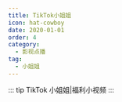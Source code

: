 ```yaml
---
title: TikTok小姐姐
icon: hat-cowboy
date: 2020-01-01
order: 4
category:
  - 影视点播
tag:
  - 小姐姐
---
```


<ArtPlayer :src :config="mpConfig(state.PlayList)" />

::: tip TikTok 小姐姐|福利小视频
:::

<script setup>
  import { mpConfig } from 'cps/artConst'
  import { vod } from 'db'
  import { useStorage } from '@vueuse/core'
  import { onMounted, nextTick, onDeactivated } from "vue";

  const vodId = "tiktok"

  const state = useStorage(
    vodId,
    {
      PlayList: []
    }
  )

  const src = state.value.PlayList[0] ? state.value.PlayList[0].url : ""

  onMounted(() => {
    nextTick(async () => {
      const { data } = await vod.find({ "name": vodId })
      state.value.PlayList = data.slice(0, 100)
    })
  });

</script>
